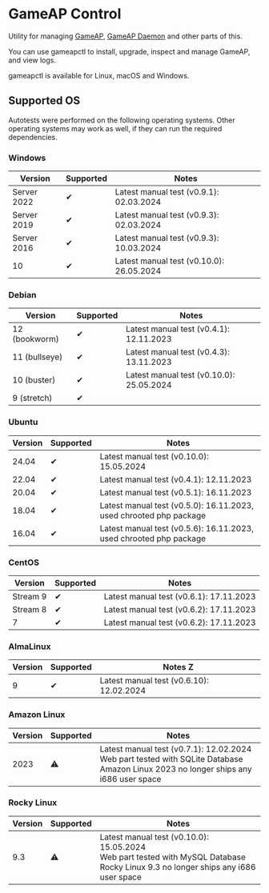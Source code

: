 # GameAP Control

Utility for managing [GameAP](https://gameap.ru), [GameAP Daemon](https://github.com/gameap/daemon) and other parts of this.

You can use gameapctl to install, upgrade, inspect and manage GameAP, and view logs.

gameapctl is available for Linux, macOS and Windows.

## Supported OS

Autotests were performed on the following operating systems. 
Other operating systems may work as well, if they can run the required dependencies.

### Windows

| Version     | Supported | Notes                                    |
|-------------|-----------|------------------------------------------|
| Server 2022 | ✔         | Latest manual test (v0.9.1): 02.03.2024  |
| Server 2019 | ✔         | Latest manual test (v0.9.3): 02.03.2024  |
| Server 2016 | ✔         | Latest manual test (v0.9.3): 10.03.2024  |
| 10          | ✔         | Latest manual test (v0.10.0): 26.05.2024 |

### Debian

| Version       | Supported | Notes                                    |
|---------------|-----------|------------------------------------------|
| 12 (bookworm) | ✔         | Latest manual test (v0.4.1): 12.11.2023  |
| 11 (bullseye) | ✔         | Latest manual test (v0.4.3): 13.11.2023  |
| 10 (buster)   | ✔         | Latest manual test (v0.10.0): 25.05.2024 |
| 9 (stretch)   | ✔         |                                          | 

### Ubuntu

| Version | Supported | Notes                                                              |
|---------|-----------|--------------------------------------------------------------------|
| 24.04   | ✔         | Latest manual test (v0.10.0): 15.05.2024                           |
| 22.04   | ✔         | Latest manual test (v0.4.1): 12.11.2023                            |
| 20.04   | ✔         | Latest manual test (v0.5.1): 16.11.2023                            |
| 18.04   | ✔         | Latest manual test (v0.5.0): 16.11.2023, used chrooted php package |
| 16.04   | ✔         | Latest manual test (v0.5.6): 16.11.2023, used chrooted php package |

### CentOS

| Version  | Supported | Notes                                   |
|----------|-----------|-----------------------------------------|
| Stream 9 | ✔         | Latest manual test (v0.6.1): 17.11.2023 |
| Stream 8 | ✔         | Latest manual test (v0.6.2): 17.11.2023 |
| 7        | ✔         | Latest manual test (v0.6.2): 17.11.2023 |

### AlmaLinux

| Version | Supported | Notes                                    Z |
|---------|-----------|--------------------------------------------|
| 9       | ✔         | Latest manual test (v0.6.10): 12.02.2024   |

### Amazon Linux

| Version | Supported | Notes                                                                                                                                      |
|---------|-----------|--------------------------------------------------------------------------------------------------------------------------------------------|
| 2023    | ⚠️        | Latest manual test (v0.7.1): 12.02.2024<br/>Web part tested with SQLite Database<br/>Amazon Linux 2023 no longer ships any i686 user space |

### Rocky Linux

| Version | Supported | Notes                                                                                                                                    |
|---------|-----------|------------------------------------------------------------------------------------------------------------------------------------------|
| 9.3     | ⚠️        | Latest manual test (v0.10.0): 15.05.2024<br/>Web part tested with MySQL Database<br/>Rocky Linux 9.3 no longer ships any i686 user space |